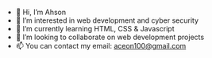- 👋 Hi, I’m Ahson
- 👀 I’m interested in web development and cyber security
- 🌱 I’m currently learning HTML, CSS & Javascript
- 💞️ I’m looking to collaborate on web development projects
- 📫 You can contact my email: aceon100@gmail.com

<!---
AlphaAce100/AlphaAce100 is a ✨ special ✨ repository because its `README.md` (this file) appears on your GitHub profile.
You can click the Preview link to take a look at your changes.
--->
